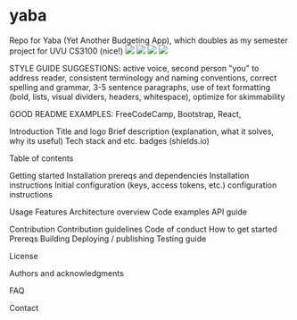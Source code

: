 # yaba
Repo for Yaba (Yet Another Budgeting App), which doubles as my semester project for UVU CS3100 (nice!)
![](https://img.shields.io/badge/Rust-E33B26)
![](https://img.shields.io/badge/Rocket-D33847)
![](https://img.shields.io/badge/Diesel-FF2626)
![](https://img.shields.io/badge/MySQL-00618A)



STYLE GUIDE SUGGESTIONS: active voice, second person "you" to address reader, consistent terminology and naming conventions, correct spelling and grammar, 3-5 sentence paragraphs, use of text formatting (bold, lists, visual dividers, headers, whitespace), optimize for skimmability

GOOD README EXAMPLES: FreeCodeCamp, Bootstrap, React, 


Introduction
	Title and logo
	Brief description (explanation, what it solves, why its useful)
	Tech stack and etc. badges (shields.io)

Table of contents

Getting started
	Installation prereqs and dependencies
	Installation instructions
	Initial configuration (keys, access tokens, etc.)
	configuration instructions

Usage
	Features
	Architecture overview
	Code examples
	API guide

Contribution
	Contribution guidelines
	Code of conduct
	How to get started
	Prereqs
	Building
	Deploying / publishing
	Testing guide

License

Authors and acknowledgments

FAQ

Contact
